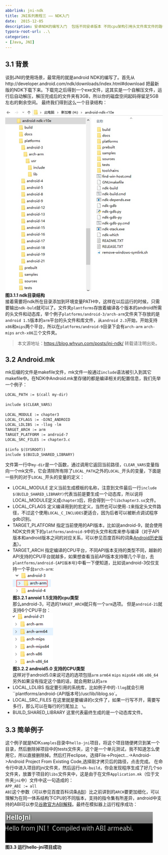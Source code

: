 ```yaml
---
abbrlink: jni-ndk  
title: JNI系列教程三 —— NDK入门
date:  2015-12-05
description: 安卓NDK的编写入门  包括不同安卓版本 不同cpu架构引用头文件库文件的路径规则等知识点
typora-root-url: ..\
categories:
- [Java, JNI]
---
```


## 3.1 背景
谈到JNI的使用场景，最常用的就是android NDK的编写了。首先从http://developer.android.com/ndk/downloads/index.html#download 把最新版的NDK下载下来。下载完之后得到一个exe文件，这其实是一个自解压文件，运行后自动解压，解压完成后的文件夹有3GB，所以你的磁盘空间起码得留足5GB左右的剩余空间。
最终我们得到这么一个目录结构：

![ndk目录结构](images/ndk_dir.jpg "")  
**图3.1.1 ndk目录结构**  
接着需要将ndk所在目录添加到环境变量PATH中，这样在以后运行的时候，只需要输出`ndk-buld`就可以了。文件夹`plantforms`存放着编译各个版本的android所需的头文件和动态库，举个例子`platforms/android-3/arch-arm`文件夹下存放的是`android 1.5`版本的`arm`平台的头文件和库文件，从`android 2.3`开始，开始支持`x86`和`mips`两个平台，所以在`platforms/android-9`目录下会有`arch-arm` `arch-mips` `arch-x86`三个文件夹。

> 本文源地址：https://blog.whyun.com/posts/jni-ndk/ 转载请注明出处。

## 3.2 Android.mk
mk后缀的文件是makefile文件，mk文件一般通过`include`语法被引入到其它makefile中。在NDK中Android.mk里存储的都是编译相关的配置信息，我们先举一个例子：
```
LOCAL_PATH := $(call my-dir)

include $(CLEAR_VARS)

LOCAL_MODULE := chapter3
LOCAL_CFLAGS := -DJNI_ANDROID
LOCAL_LDLIBS := -llog -lm
TARGET_ARCH := arm
TARGET_PLATFORM := android-7
LOCAL_SRC_FILES := chapter3.c 

$(info $(SYSROOT))
include $(BUILD_SHARED_LIBRARY)
```
文件第一行中`my-dir`是一个函数，通过调用它返回当前路径，`CLEAR_VARS`变量指向一个mk文件，它会清除所有除了`LOCAL_PATH`之外的`LOCAL_`开头的变量，下面是一些列的对于`LOCAL_`开头的变量的定义：

- LOCAL_MODULE 定义当前生成模板的名称，注意到文件最后一行`include $(BUILD_SHARED_LIBRARY)`代表当前是要生成一个动态库，所以说将LOCAL_MODULE定义成`chapter3`后，将会得到一个`libchapter3.so`文件。
- LOCAL_CFLAGS 定义编译用到的宏定义，当然也可以使用`-I`来指定头文件路径，不过这个使用`LOCAL_C_INCLUDES`更适合，因为后者可以被断点调试程序gdb识别。
- TARGET_PLATFORM 指定当前使用的API版本，比如说android-9，就会使用NDK文件夹下的`platforms/android-9`中的头文件和库来参与编译（对于API版本和android版本之间的对应关系，可以参见百度百科的词条[Android历史版本](http://baike.baidu.com/view/7902337.htm "")）。
- TARGET_ARCH 指定编译的CPU平台，不同API版本支持的类型不同，越新的API支持的CPU平台就越多，如果想查看当前API版本支持哪几个平台，去`plantforms/android-{API版本号}`中看一下便知道，比如说android-3仅仅支持一个平台`arch-arm`:  
![1.5支持的cpu类型](images/1.5arch.png "")  
**图3.2.1 anroid 1.5支持的cpu类型**  
那么android-3，可选的`TARGET_ARCH`就只有一个`arm`选项。
但是`android-21`就支持6个CPU平台：  
![android-21支持的CPU类型](images/anroid21-arch.png "")  
**图3.2.2 android5.0 支持的CPU类型**  
这样对于android5.0来说可选的选项包括`arm` `arm64` `mips` `mips64` `x86` `x86_64`
另外如果没有指定这个值的话，就会用默认的`arm`
- LOCAL_LDLIBS 指定要引用的系统库，比如例子中的`-llog`就会引用``plantforms/android-{API版本号}/usr/lib/liblog.so`。
- LOCAL_SRC_FILES 在这里就是要编译的c文件了，如果一行写不开，需要写多行，那么可以在每行的行尾加上 ` \`。
- BUILD_SHARED_LIBRARY 这里代表最终生成的是一个动态库文件。

## 3.3 简单例子
这个例子就是NDK`samples`目录中`hello-jni`项目，将这个项目随便拷贝到某一个目录，然后删除掉项目中的tests文件夹，这个是一个单元测试，我不知道怎么使用它，所以直接删除掉。然后打开eclipse，选择File->Project...->Android->Android Project From Existing Code,选择刚才拷贝后的路径，点击完成。
在命令行中进入项目的jni文件夹，然后运行`ndk-build`，你会发现程序生成了好几个so文件夹，放置于项目的`libs`文件夹中，这是由于在文件`Application.mk`（位于文件夹`jni`中）文件中这一句造成的：  
`APP_ABI := all`  
`ABI`这个参数（可以参见百度百科词条[ABI](http://baike.baidu.com/subview/1433570/6276632.htm "")）比之前讲到的`ARCH`要更加细化，可以理解为在同一体系结构下CPU的不同版本，支持的指令集有所差异，android中支持的ABI可以参见[谷歌官方ABI解释](http://developer.android.com/ndk/guides/abis.html "")。最终在模拟器上运行程序成功：  

![运行hello-jni项目成功](images/hello_jni_run_success.png "")  
**图3.3 运行hello-jni项目成功**  
